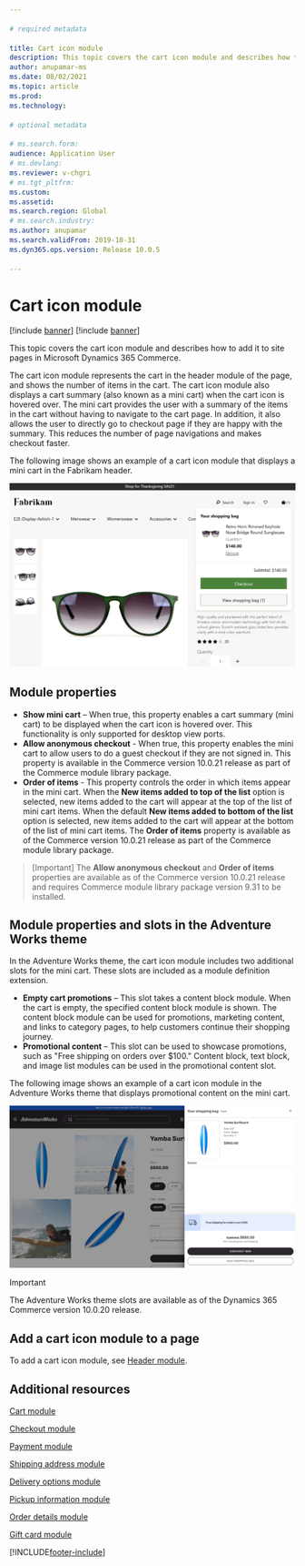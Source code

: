 ```yaml
---

# required metadata

title: Cart icon module
description: This topic covers the cart icon module and describes how to add it to site pages in Microsoft Dynamics 365 Commerce.
author: anupamar-ms
ms.date: 08/02/2021
ms.topic: article
ms.prod: 
ms.technology: 

# optional metadata

# ms.search.form: 
audience: Application User
# ms.devlang: 
ms.reviewer: v-chgri
# ms.tgt_pltfrm: 
ms.custom: 
ms.assetid: 
ms.search.region: Global
# ms.search.industry: 
ms.author: anupamar
ms.search.validFrom: 2019-10-31
ms.dyn365.ops.version: Release 10.0.5

---
```


# Cart icon module

[!include [banner](includes/banner.md)]
[!include [banner](includes/preview-banner.md)]

This topic covers the cart icon module and describes how to add it to site pages in Microsoft Dynamics 365 Commerce.

The cart icon module represents the cart in the header module of the page, and shows the number of items in the cart. The cart icon module also displays a cart summary (also known as a mini cart) when the cart icon is hovered over. The mini cart provides the user with a summary of the items in the cart without having to navigate to the cart page. In addition, it also allows the user to directly go to checkout page if they are happy with the summary. This reduces the number of page navigations and makes checkout faster. 

The following image shows an example of a cart icon module that displays a mini cart in the Fabrikam header.

![Example of a cart icon module.](./media/ecommerce-Minicart.PNG)

## Module properties

- **Show mini cart** – When true, this property enables a cart summary (mini cart) to be displayed when the cart icon is hovered over. This functionality is only supported for desktop view ports.
- **Allow anonymous checkout** - When true, this property enables the mini cart to allow users to do a guest checkout if they are not signed in. This property is available in the Commerce version 10.0.21 release as part of the Commerce module library package.
- **Order of items** - This property controls the order in which items appear in the mini cart. When the **New items added to top of the list** option is selected, new items added to the cart will appear at the top of the list of mini cart items. When the default **New items added to bottom of the list** option is selected, new items added to the cart will appear at the bottom of the list of mini cart items. The **Order of items** property is available as of the Commerce version 10.0.21 release as part of the Commerce module library package.

>[Important]
> The **Allow anonymous checkout** and **Order of items** properties are available as of the Commerce version 10.0.21 release and requires Commerce module library package version 9.31 to be installed.

## Module properties and slots in the Adventure Works theme

In the Adventure Works theme, the cart icon module includes two additional slots for the mini cart. These slots are included as a module definition extension.

- **Empty cart promotions** – This slot takes a content block module. When the cart is empty, the specified content block module is shown. The content block module can be used for promotions, marketing content, and links to category pages, to help customers continue their shopping journey.
- **Promotional content** – This slot can be used to showcase promotions, such as "Free shipping on orders over $100." Content block, text block, and image list modules can be used in the promotional content slot.

The following image shows an example of a cart icon module in the Adventure Works theme that displays promotional content on the mini cart.

![Example of a cart icon module in the Adventure Works theme](./media/AW_minicart.PNG)

> [!IMPORTANT]
> The Adventure Works theme slots are available as of the Dynamics 365 Commerce version 10.0.20 release.

## Add a cart icon module to a page

To add a cart icon module, see [Header module](author-header-module.md).

## Additional resources

[Cart module](add-cart-module.md)

[Checkout module](add-checkout-module.md)

[Payment module](payment-module.md)

[Shipping address module](ship-address-module.md)

[Delivery options module](delivery-options-module.md)

[Pickup information module](pickup-info-module.md)

[Order details module](order-confirmation-module.md)

[Gift card module](add-giftcard.md)


[!INCLUDE[footer-include](../includes/footer-banner.md)]
